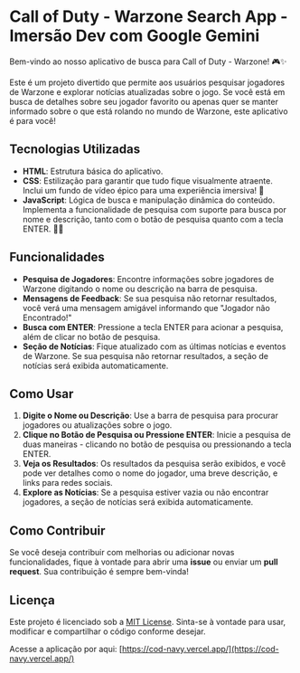 # Call of Duty - Warzone Search App - Imersão Dev com Google Gemini

Bem-vindo ao nosso aplicativo de busca para Call of Duty - Warzone! 🎮✨

Este é um projeto divertido que permite aos usuários pesquisar jogadores de Warzone e explorar notícias atualizadas sobre o jogo. Se você está em busca de detalhes sobre seu jogador favorito ou apenas quer se manter informado sobre o que está rolando no mundo de Warzone, este aplicativo é para você!

## Tecnologias Utilizadas

- **HTML**: Estrutura básica do aplicativo.
- **CSS**: Estilização para garantir que tudo fique visualmente atraente. Inclui um fundo de vídeo épico para uma experiência imersiva! 🎥
- **JavaScript**: Lógica de busca e manipulação dinâmica do conteúdo. Implementa a funcionalidade de pesquisa com suporte para busca por nome e descrição, tanto com o botão de pesquisa quanto com a tecla ENTER. 🕵️‍♂️

## Funcionalidades

- **Pesquisa de Jogadores**: Encontre informações sobre jogadores de Warzone digitando o nome ou descrição na barra de pesquisa.
- **Mensagens de Feedback**: Se sua pesquisa não retornar resultados, você verá uma mensagem amigável informando que "Jogador não Encontrado!"
- **Busca com ENTER**: Pressione a tecla ENTER para acionar a pesquisa, além de clicar no botão de pesquisa.
- **Seção de Notícias**: Fique atualizado com as últimas notícias e eventos de Warzone. Se sua pesquisa não retornar resultados, a seção de notícias será exibida automaticamente.

## Como Usar

1. **Digite o Nome ou Descrição**: Use a barra de pesquisa para procurar jogadores ou atualizações sobre o jogo.
2. **Clique no Botão de Pesquisa ou Pressione ENTER**: Inicie a pesquisa de duas maneiras - clicando no botão de pesquisa ou pressionando a tecla ENTER.
3. **Veja os Resultados**: Os resultados da pesquisa serão exibidos, e você pode ver detalhes como o nome do jogador, uma breve descrição, e links para redes sociais.
4. **Explore as Notícias**: Se a pesquisa estiver vazia ou não encontrar jogadores, a seção de notícias será exibida automaticamente.

## Como Contribuir

Se você deseja contribuir com melhorias ou adicionar novas funcionalidades, fique à vontade para abrir uma **issue** ou enviar um **pull request**. Sua contribuição é sempre bem-vinda!

## Licença

Este projeto é licenciado sob a [MIT License](LICENSE). Sinta-se à vontade para usar, modificar e compartilhar o código conforme desejar.

Acesse a aplicação por aqui: [https://cod-navy.vercel.app/](https://cod-navy.vercel.app/)


